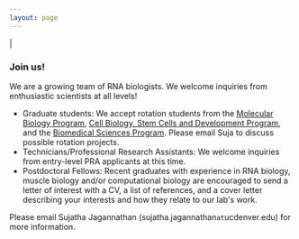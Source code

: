 ```yaml
---
layout: page
---
```

|

### Join us!
We are a growing team of RNA biologists. We welcome inquiries from enthusiastic scientists at all levels!

- Graduate students: We accept rotation students from the [Molecular Biology Program](http://www.ucdenver.edu/academics/colleges/medicalschool/programs/Molbio/Pages/Home.aspx), [Cell Biology, Stem Cells and Development Program](http://www.ucdenver.edu/academics/colleges/medicalschool/programs/CSD/Program/Pages/default.aspx), and the [Biomedical Sciences Program](http://www.ucdenver.edu/academics/colleges/Graduate-School/academic-programs/Biomedical/Pages/home.aspx). Please email Suja to discuss possible rotation projects. <br>
- Technicians/Professional Research Assistants: We welcome inquiries from entry-level PRA applicants at this time. <br>
- Postdoctoral Fellows: Recent graduates with experience in RNA biology, muscle biology and/or computational biology are encouraged to send a letter of interest with a CV, a list of references, and a cover letter describing your interests and how they relate to our lab's work. <br>

Please email Sujatha Jagannathan (sujatha.jagannathan`at`ucdenver.edu) for more information. 
